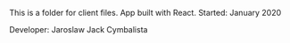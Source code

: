 This is a folder for client files. 
App built with React.
Started: January 2020

Developer: Jaroslaw Jack Cymbalista

